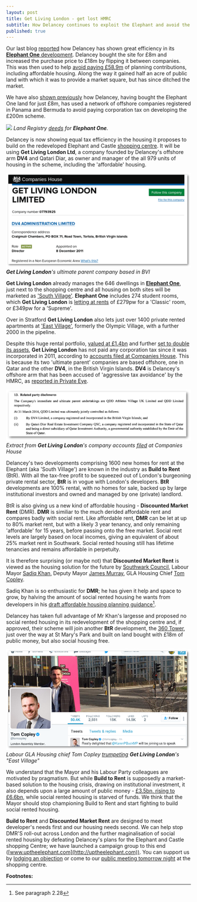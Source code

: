 ```yaml
---
layout: post
title: Get Living London - get lost HMRC
subtitle: How Delancey continues to exploit the Elephant and avoid the taxman
published: true
---
```

Our last blog [reported](http://35percent.org/2017-03-12-delanceys-dirty-tricks/) how Delancey  has shown great efficiency in its [__Elephant One__ development](/tribeca-square). Delancey bought the site for £8m and increased the purchase price to £18m by flipping it between companies. This was then used to help [avoid paying £58.9m](http://35percent.org/2017-03-12-delanceys-dirty-tricks/#fn:1) of planning contributions, including affordable housing. Along the way it gained half an acre of public land with which it was to provide a market square, but has since ditched the market.

We have also [shown previously](http://35percent.org/2014-05-05-manx-connections-the-off-shore-home-of-the-elephants-developers/) how Delancey, having bought the Elephant One land for just £8m, has used a network of offshore companies registered in Panama and Bermuda to avoid paying corporation tax on developing the £200m scheme.

![](http://35percent.org/img/elephantoneregister.png)
*Land Registry [deeds](http://crappistmartin.github.io/images/LandRegistry_TribecaSquare.pdf) for __Elephant One__.*

Delancey is now showing equal tax efficiency in the housing it proposes to build on the redeveloped Elephant and Castle [shopping centre](shopping-centre). It will be using __Get Living London Ltd__, a company founded by Delancey's offshore arm __DV4__ and Qatari Diar, as owner and manager of the all 979 units of housing in the scheme, including the 'affordable' housing. 

![](/img/getlivingbvi.png)
*__Get Living London__'s ultimate parent company based in BVI*

__Get Living London__ already manages the 646 dwellings in [__Elephant One__](tribeca-square), just next to the shopping centre and all housing on both sites will be marketed as ['South Village'](http://www.shawcorporation.com/south-village-elephant-castle). __Elephant One__ includes 274 student rooms, which __Get Living London__ is [letting at rents](http://www.portchesterhouse.com/) of  £279pw for a 'Classic' room, or £349pw for a 'Supreme'. 

Over in Stratford __Get Living London__ also lets just over 1400 private rented apartments at ['East Village'](http://eastvillagelondon.co.uk), formerly the Olympic Village, with a further 2000 in the pipeline. 

Despite this huge rental portfolio, [valued at £1.4bn](http://www.cityam.com/238088/elephant-castle-scheme-and-east-village-site-merged-to-create-14bn-private-rented-sector-venture) and further [set to double its assets](http://www.propertyweek.com/news/get-living-to-double-assets-to-%C2%A32bn/5088136.article), __Get Living London__ has not paid any corporation tax since it was incorporated in 2011, according to [accounts filed at Companies House](https://beta.companieshouse.gov.uk/company/07793925/filing-history). This is because its two 'ultimate parent' companies are based offshore, one in Qatar and the other __DV4__, in the British Virgin Islands. __DV4__ is Delancey's offshore arm that has been accused of 'aggressive tax avoidance' by the HMRC, as [reported in Private Eye](http://crappistmartin.github.io/images/PrivateEyeNo1311.pdf).

![](/img/getlivingqatarbvi.png)
*Extract from __Get Living London__'s company accounts [filed](https://beta.companieshouse.gov.uk/company/07793925/filing-history) at Companies House*

Delancey's two developments comprising 1600 new homes for rent at the Elephant (aka 'South Village') are known in the industry as __Build to Rent__ (BtR). With all the tax-free profit to be squeezed out of London's burgeoning private rental sector,  __BtR__ is in vogue with London's developers. __BtR__ developments are 100% rental, with no homes for sale, backed up by large institutional investors and owned and managed by one (private) landlord. 

BtR is also giving us a new kind of affordable housing -  __Discounted Market Rent__ (DMR). __DMR__ is similiar to the much derided affordable rent and compares badly with social rent.  Like affordable rent, __DMR__ can be let at up to 80% market rent, but with a likely 3 year tenancy, and only remaining 'affordable' for 15 years, before passing onto the free market. Social rent levels are largely based on local incomes, giving an equivalent of about 25% market rent in Southwark.  Social rented housing still has lifetime tenancies and remains affordable in perpetuity. 

It is therefore surprising (or maybe not) that __Discounted Market Rent__ is viewed as the housing solution for the future by [Southwark Council](http://www.insidehousing.co.uk/southwark-council-to-create-intermediate-waiting-list/7018529.article), Labour Mayor [Sadiq Khan](https://www.lettingagenttoday.co.uk/breaking-news/2016/10/sadiq-khan-backs-build-to-rent-and-more-landlord-licensing), Deputy Mayor [James Murray](https://twitter.com/nlalondon/status/842315679948771328), GLA Housing Chief [Tom Copley](https://twitter.com/tomcopley).  

Sadiq Khan is so enthusiastic for __DMR__; he has given it help and space to grow, by halving the amount of social rented housing he wants from developers in his [draft affordable housing planning guidance](https://www.london.gov.uk/sites/default/files/draft_affordable_housing_and_viability_spg_2016.pdf)[^1].  

Delancey has taken full advantage of Mr Khan's largesse and proposed no social rented housing in its redevelopment of the shopping centre and, if approved, their scheme will join another __BtR__ development, the [360 Tower](http://35percent.org/london-360-tower/), just over the way at St Mary's Park and built on land bought with £18m of public money, but also social housing free.  

![](/img/getliving.png)
*Labour GLA Housing chief Tom Copley [trumpeting](https://twitter.com/tomcopley) __Get Living London__'s "East Village"*

We understand that the Mayor and his Labour Party colleagues are motivated by pragmatism. But while __Build to Rent__ is supposedly a market-based solution to the housing crisis, drawing on institutional investment, it also depends upon a large amount of public money - [£3.5bn, rising to £6.6bn](http://www.ukconstructionmedia.co.uk/news/3-5bn-funding-announced-build-new-rented-homes/), while social rented housing is starved of funds. We think that the Mayor should stop championing Build to Rent and start fighting to build social rented housing.

__Build to Rent__ and __Discounted Market Rent__ are designed to meet developer's needs first and our housing needs second. We can help stop DMR'S roll-out across London and the further maginalisation of social rented housing by defeating Delancey's plans for the Elephant and Castle shopping Centre; we have launched a campaign group to this end ([www.uptheelephant.com](http://uptheelephant.com)). You can support us by [lodging an objection](http://35percent.org/shopping-centre/#object-now) or come to our [public meeting tomorrow night](http://35percent.org/img/march21flyer.pdf) at the shopping centre.

__Footnotes:__

[^1]:  See paragraph 2.28
